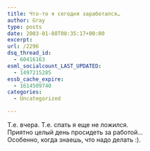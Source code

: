 ```yaml
---
title: Что-то я сегодня заработался…
author: Gray
type: posts
date: 2003-01-08T00:35:17+00:00
excerpt:
url: /2296
dsq_thread_id:
  - 60416163
esml_socialcount_LAST_UPDATED:
  - 1497215285
essb_cache_expire:
  - 1614509740
categories:
  - Uncategorized

---
```








Т.е. вчера. Т.е. спать я еще не ложился.  
Приятно целый день просидеть за работой&#8230;  
Особенно, когда знаешь, что надо делать :).